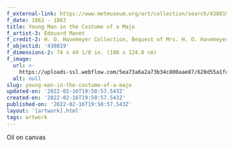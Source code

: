 ```yaml
---
f_external-link: https://www.metmuseum.org/art/collection/search/438819
f_date: 1863 - 1863
title: Young Man in the Costume of a Majo
f_artist-3: Edouard Manet
f_credit-2: H. O. Havemeyer Collection, Bequest of Mrs. H. O. Havemeyer, 1929
f_objectid: '438819'
f_dimensions-2: 74 x 49 1/8 in. (188 x 124.8 cm)
f_image:
  url: >-
    https://uploads-ssl.webflow.com/5ea73a6a2a73b34c800aae87/620d55a1fcfd25725d624293_DT862.jpeg
  alt: null
slug: young-man-in-the-costume-of-a-majo
updated-on: '2022-02-16T19:50:57.543Z'
created-on: '2022-02-16T19:50:57.543Z'
published-on: '2022-02-16T19:50:57.543Z'
layout: '[artwork].html'
tags: artwork
---
```


Oil on canvas
